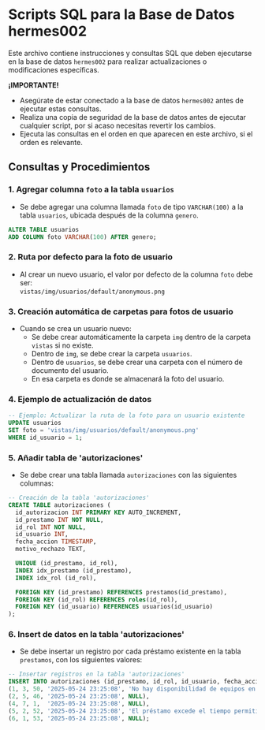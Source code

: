 # Scripts SQL para la Base de Datos hermes002

Este archivo contiene instrucciones y consultas SQL que deben ejecutarse en la base de datos `hermes002` para realizar actualizaciones o modificaciones específicas.

**¡IMPORTANTE!**

* Asegúrate de estar conectado a la base de datos `hermes002` antes de ejecutar estas consultas.
* Realiza una copia de seguridad de la base de datos antes de ejecutar cualquier script, por si acaso necesitas revertir los cambios.
* Ejecuta las consultas en el orden en que aparecen en este archivo, si el orden es relevante.

## Consultas y Procedimientos

### 1. Agregar columna `foto` a la tabla `usuarios`

- Se debe agregar una columna llamada `foto` de tipo `VARCHAR(100)` a la tabla `usuarios`, ubicada después de la columna `genero`.

```sql
ALTER TABLE usuarios
ADD COLUMN foto VARCHAR(100) AFTER genero;
```

### 2. Ruta por defecto para la foto de usuario

- Al crear un nuevo usuario, el valor por defecto de la columna `foto` debe ser:  
    `vistas/img/usuarios/default/anonymous.png`

### 3. Creación automática de carpetas para fotos de usuario

- Cuando se crea un usuario nuevo:
    - Se debe crear automáticamente la carpeta `img` dentro de la carpeta `vistas` si no existe.
    - Dentro de `img`, se debe crear la carpeta `usuarios`.
    - Dentro de `usuarios`, se debe crear una carpeta con el número de documento del usuario.
    - En esa carpeta es donde se almacenará la foto del usuario.

### 4. Ejemplo de actualización de datos

```sql
-- Ejemplo: Actualizar la ruta de la foto para un usuario existente
UPDATE usuarios
SET foto = 'vistas/img/usuarios/default/anonymous.png'
WHERE id_usuario = 1;
```

### 5. Añadir tabla de 'autorizaciones'
- Se debe crear una tabla llamada `autorizaciones` con las siguientes columnas:

```sql
-- Creación de la tabla 'autorizaciones'
CREATE TABLE autorizaciones (
  id_autorizacion INT PRIMARY KEY AUTO_INCREMENT,
  id_prestamo INT NOT NULL,
  id_rol INT NOT NULL,
  id_usuario INT,
  fecha_accion TIMESTAMP,
  motivo_rechazo TEXT,

  UNIQUE (id_prestamo, id_rol),
  INDEX idx_prestamo (id_prestamo),
  INDEX idx_rol (id_rol),

  FOREIGN KEY (id_prestamo) REFERENCES prestamos(id_prestamo),
  FOREIGN KEY (id_rol) REFERENCES roles(id_rol),
  FOREIGN KEY (id_usuario) REFERENCES usuarios(id_usuario)
);
```

### 6. Insert de datos en la tabla 'autorizaciones'
- Se debe insertar un registro por cada préstamo existente en la tabla `prestamos`, con los siguientes valores:

```sql
-- Insertar registros en la tabla 'autorizaciones'
INSERT INTO autorizaciones (id_prestamo, id_rol, id_usuario, fecha_accion, motivo_rechazo) VALUES
(1, 3, 50, '2025-05-24 23:25:08', 'No hay disponibilidad de equipos en almacén'),   -- Almacén
(2, 5, 46, '2025-05-24 23:25:08', NULL),                                             -- Coordinación
(4, 7, 1,  '2025-05-24 23:25:08', NULL),                                             -- Instructor
(5, 2, 52, '2025-05-24 23:25:08', 'El préstamo excede el tiempo permitido'),        -- Mesa de ayuda
(6, 1, 53, '2025-05-24 23:25:08', NULL);                                             -- Líder TIC
```